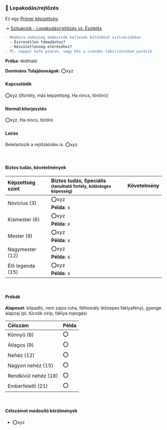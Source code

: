 ### 🔵 Lopakodás/rejtőzés

Ez egy [Primer képzettség](../015_primer_szekunder_ismeretek.md).

→ [Szituációk - Lopakodás/rejtőzés vs. Észlelés](https://github.com/kaktusztea/km100/wiki/STUDY.szituaciok#lopakod%C3%A1srejt%C5%91z%C3%A9s-vs-%C3%A9szlel%C3%A9s)
````diff
- Mekkora nehézség módosítók kellenek különböző szituációkban
  - Észrevétlen támadáshoz?
  - Készületlenség eléréséhez?
- Pl. nappal kofa piacon, vagy hős a csendes labirintusban parázik
````

**Próba:** dobható

**Domináns Tulajdonságok**: ⭕xyz

#### Kapcsolódik

⭕xyz  ((fortély, más képzettség. Ha nincs, törölni))

#### Normál kiterjesztés

⭕xyz. Ha nincs, törölni

#### Leírás

Beletartozik a rejtőzködés is. ⭕xyz

<br />

#### Biztos tudás, követelmények

| Képzettség szint | Biztos tudás, Speciális <br /><sub>(tanulható fortély, különleges  képesség)</sub> | Követelmény |
| :--------------- | :--------------------------------------------------------------------------------- | :---------: |
| Novícius (3)     | ⭕xyz <br /> **Példa**: x                                                           |             |
| Kismester (6)    | ⭕xyz <br /> **Példa**: x                                                           |             |
| Mester (9)       | ⭕xyz <br /> **Példa**: x                                                           |             |
| Nagymester (12)  | ⭕xyz <br /> **Példa**: x                                                           |             |
| Élő legenda (15) | ⭕xyz <br /> **Példa**: x                                                           |             |

<br />

#### Próbák

**Alapeset**: kőpadló, nem zajos ruha, félhomály (közepes fáklyafény), gyenge alapzaj (pl. tücsök cirip, fáklya ropogás)

| Célszám | Példa  |
| :----------- | :----------- |
| Könnyű       (6)  | ⭕ |
| Átlagos      (9)  | ⭕ |
| Nehéz        (12) | ⭕ |
| Nagyon nehéz (15) | ⭕ |
| Rendkívül nehéz (18) | ⭕ |
| Emberfeletti (21) | ⭕ |

<br />

#### Célszámot módosító körülmények

- ⭕xyz
